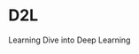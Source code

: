 <!--
 * @Author: CTC_322 2310227@tongji.edu.cn
 * @Date: 2023-08-08 14:25:56
 * @LastEditors: CTC_322 2310227@tongji.edu.cn
 * @LastEditTime: 2023-08-12 11:43:03
 * @Description: 
 * 
 * Copyright (c) 2023 by ${git_name_email}, All Rights Reserved. 
-->
# D2L

Learning Dive into Deep Learning
